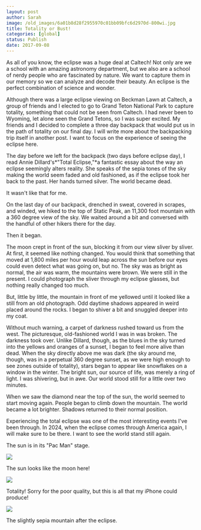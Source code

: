 ```yaml
---
layout: post
author: Sarah
image: /old_images/6a01b8d28f2955970c01bb09bfc6d2970d-800wi.jpg
title: Totality or Bust!
categories: [global]
status: Publish
date: 2017-09-08
---
```


  As all of you know, the eclipse was a huge deal at Caltech! Not only are we a school with an amazing astronomy department, but we also are a school of nerdy people who are fascinated by nature. We want to capture them in our memory so we can analyze and decode their beauty. An eclipse is the perfect combination of science and wonder.

  Although there was a large eclipse viewing on Beckman Lawn at Caltech, a group of friends and I elected to go to Grand Teton National Park to capture totality, something that could not be seen from Caltech. I had never been to Wyoming, let alone seen the Grand Tetons, so I was super excited. My friends and I decided to complete a three day backpack that would put us in the path of totality on our final day. I will write more about the backpacking trip itself in another post. I want to focus on the experience of seeing the eclipse here.

The day before we left for the backpack (two days before eclipse day), I read Annie Dillard's*"Total Eclipse,"*a fantastic essay about the way an eclipse seemingly alters reality. She speaks of the sepia tones of the sky making the world seem faded and old fashioned, as if the eclipse took her back to the past. Her hands turned silver. The world became dead.

  It wasn't like that for me.

  On the last day of our backpack, drenched in sweat, covered in scrapes, and winded, we hiked to the top of Static Peak, an 11,300 foot mountain with a 360 degree view of the sky. We waited around a bit and conversed with the handful of other hikers there for the day.

  Then it began.

  The moon crept in front of the sun, blocking it from our view sliver by sliver. At first, it seemed like nothing changed. You would think that something that moved at 1,800 miles per hour would leap across the sun before our eyes could even detect what was going on, but no. The sky was as bright as normal, the air was warm, the mountains were brown. We were still in the present. I could photograph the sliver through my eclipse glasses, but nothing really changed too much.

  But, little by little, the mountain in front of me yellowed until it looked like a still from an old photograph. Odd daytime shadows appeared in weird placed around the rocks. I began to shiver a bit and snuggled deeper into my coat.

  Without much warning, a carpet of darkness rushed toward us from the west. The picturesque, old-fashioned world I was in was broken. The darkness took over. Unlike Dillard, though, as the blues in the sky turned into the yellows and oranges of a sunset, I began to feel more alive than dead. When the sky directly above me was dark (the sky around me, though, was in a perpetual 360 degree sunset, as we were high enough to see zones outside of totality), stars began to appear like snowflakes on a window in the winter. The bright sun, our source of life, was merely a ring of light. I was shivering, but in awe. Our world stood still for a little over two minutes.

  When we saw the diamond near the top of the sun, the world seemed to start moving again. People began to climb down the mountain. The world became a lot brighter. Shadows returned to their normal position.

  Experiencing the total eclipse was one of the most interesting events I've been through. In 2024, when the eclipse comes through America again, I will make sure to be there. I want to see the world stand still again.

The sun is in its "Pac Man" stage.


![](/old_images/6a01b8d28f2955970c01bb09bfc76a970d-pi.jpg)

The sun looks like the moon here!


![](/old_images/6a01b8d28f2955970c01b7c91c8d3e970b-pi.jpg)

Totality! Sorry for the poor quality, but this is all that my iPhone could produce!


![](/old_images/6a01b8d28f2955970c01bb09bfc7d6970d-pi.jpg)

The slightly sepia mountain after the eclipse.

